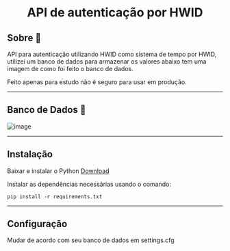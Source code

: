 <h1 align="center">API de autenticação por HWID</h1>

## Sobre 📓
API para autenticação utilizando HWID como sistema de tempo por HWID, utilizei um banco de dados para armazenar os valores abaixo tem uma imagem de como foi feito o banco de dados.

Feito apenas para estudo não é seguro para usar em produção.

---
## Banco de Dados 🎲
![image](https://i.imgur.com/tHuKVgM.png)

---
## Instalação 

Baixar e instalar o Python [Download](https://www.python.org/ftp/python/3.10.9/python-3.10.9-amd64.exe)

Instalar as dependências necessárias usando o comando:

`pip install -r requirements.txt`

---
## Configuração
Mudar de acordo com seu banco de dados em settings.cfg 